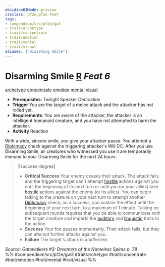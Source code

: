 ```yaml
---
obsidianUIMode: preview
cssclass: pf2e,pf2e-feat
tags:
- compendium/src/pf2e/gw3
- trait/archetype
- trait/concentrate
- trait/emotion
- trait/mental
- trait/visual
aliases: ["Disarming Smile"]
---
```

# Disarming Smile  [R](chapter-9-playing-the-game.md#Actions "Reaction") *Feat 6*  
[archetype](archetype.md "Archetype Feat Trait")  [concentrate](concentrate.md "Concentrate Action & Ability Trait")  [emotion](emotion.md "Emotion Effect Trait")  [mental](mental.md "Mental Effect Trait")  [visual](visual.md "Visual Effect Trait")  

- **Prerequisites**: Twilight Speaker Dedication
- **Trigger** You are the target of a melee attack and the attacker has not rolled yet.
- **Requirements**: You are aware of the attacker, the attacker is an intelligent humanoid creature, and you have not attempted to harm the attacker.
- **Activity** Reaction

With a wide, sincere smile, you give your attacker pause. You attempt a [Diplomacy](skills.md#Diplomacy) check against the triggering attacker's Will DC. After you use Disarming Smile, all creatures who witnessed you use it are temporarily immune to your Disarming Smile for the next 24 hours.

> [!success-degree] 
> - **Critical Success** Your enemy ceases their attack. The attack fails and the triggering target can't attempt [hostile](conditions.md#Hostile) actions against you until the beginning of its next turn or until you (or your allies) take [hostile](conditions.md#Hostile) actions against the enemy (or its allies). You can begin talking to the creature on your next turn to attempt another [Diplomacy](skills.md#Diplomacy) check; on a success, you sustain the effect until the beginning of your next turn, to a maximum of 1 minute. Talking on subsequent rounds requires that you be able to communicate with the target creature and imparts the [auditory](auditory.md "Auditory Effect Trait") and [linguistic](linguistic.md "Linguistic Effect Trait") traits to the action.
> - **Success** Your foe pauses momentarily. Their attack fails, but they can attempt further attacks against you.
> - **Failure** The target's attack is unaffected.

*Source: Gatewalkers #3: Dreamers of the Nameless Spires p. 78*  
%% #compendium/src/pf2e/gw3 #trait/archetype #trait/concentrate #trait/emotion #trait/mental #trait/visual %%